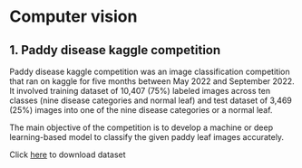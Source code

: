 # Computer vision

## 1. Paddy disease kaggle competition 
Paddy disease kaggle competition was an image classification competition that ran on kaggle for five months between May 2022 and September 2022. It involved training dataset of 10,407 (75%) labeled images across ten classes (nine disease categories and normal leaf) and test dataset of 3,469 (25%) images into one of the nine disease categories or a normal leaf.

The main objective of the competition is to develop a machine or deep learning-based model to classify the given paddy leaf images accurately. 

Click [here](https://www.kaggle.com/competitions/paddy-disease-classification/data) to download dataset
